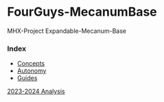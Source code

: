 # FourGuys-MecanumBase
MHX-Project Expandable-Mecanum-Base


### Index

- [Concepts](concepts/index.md)
- [Autonomy](autonomy/index.md)
- [Guides](guides/index.md)

[2023-2024 Analysis](analysis.md)